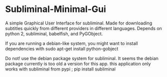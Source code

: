 # Subliminal-Minimal-Gui

A simple Graphical User Interface for subliminal.
Made for downloading subtitles quickly from different providers in different languages.
Depends on python 2, subliminal, babelfish, and PyGObject.

If you are running a debian-like system, you might want to install dependencies with
sudo apt-get install python-gobject

Do not! use the debian package system for subliminal. It seems the debian package currently is too old a version for this app. this application only works with subliminal from pypi ; pip install subliminal
